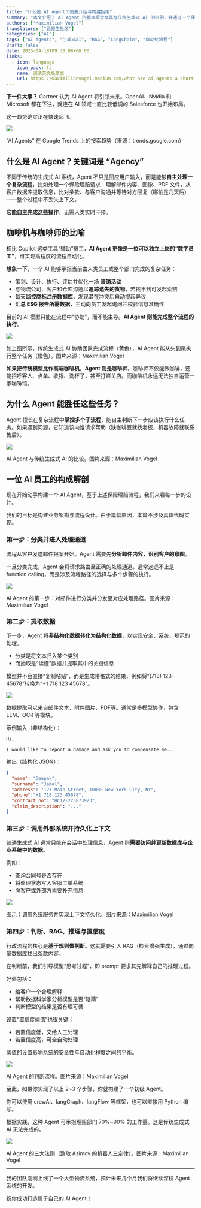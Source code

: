 ```yaml
---
title: "什么是 AI Agent？简要介绍与构建指南"
summary: "本文介绍了 AI Agent 的基本概念及其与传统生成式 AI 的区别，并通过一个保险理赔场景，分步骤讲解如何构建一个可自主完成复杂任务的 AI Agent。"
authors: ["Maximilian Vogel"]
translators: ["云原生社区"]
categories: ["AI"]
tags: ["AI Agents", "生成式AI", "RAG", "LangChain", "自动化流程"]
draft: false
date: 2025-04-18T09:30:08+08:00
links:
  - icon: language
    icon_pack: fa
    name: 阅读英文版原文
    url: https://maximilianvogel.medium.com/what-are-ai-agents-a-short-intro-and-a-step-by-step-guide-to-build-your-own-1cbb17d08ba0
---
```


**下一件大事？** Gartner 认为 AI Agent 将引领未来。OpenAI、Nvidia 和 Microsoft 都在下注，就连在 AI 领域一直比较低调的 Salesforce 也开始布局。

这一趋势确实正在快速起飞。

![](f1.png)

“AI Agents” 在 Google Trends 上的搜索趋势（来源：trends.google.com）

## 什么是 AI Agent？关键词是 “Agency”

不同于传统的生成式 AI 系统，Agent 不只是回应用户输入，而是能够**自主处理一个复杂流程**，比如处理一个保险理赔请求：理解邮件内容、图像、PDF 文件，从客户数据库提取信息，比对条款、与客户沟通并等待对方回复（哪怕是几天后）——整个过程中不丢失上下文。

**它能自主完成这些操作**，无需人类实时干预。

## 咖啡机与咖啡师的比喻

相比 Copilot 这类工具“辅助”员工，**AI Agent 更像是一位可以独立上岗的“数字员工”**，可实现高程度的流程自动化。

**想象一下**，一个 AI 能够承担当前由人类员工或整个部门完成的复杂任务：

- 策划、设计、执行、评估并优化一场 **营销活动**
- 与物流公司、客户和仓库沟通以**追踪遗失的货物**，若找不到可发起索赔
- 每天**监控商标注册数据库**，发现潜在冲突后自动提起异议
- **汇总 ESG 报告所需数据**，主动向员工发起询问并校验信息准确性

目前的 AI 模型只能在流程中“协助”，而不能主导。**AI Agent 则能完成整个流程的执行**。

![](f2.png)

如上图所示，传统生成式 AI 协助团队完成流程（黄色），AI Agent 能从头到尾执行整个任务（橙色）。图片来源：Maximilian Vogel

**如果把传统模型比作高端咖啡机，Agent 则是咖啡师**。咖啡师不仅能做咖啡，还能招呼客人、点单、收银、洗杯子，甚至打烊关店。而咖啡机永远无法独自运营一家咖啡馆。

## 为什么 Agent 能胜任这些任务？

Agent 擅长在复杂流程中**掌控多个子流程**，能自主判断下一步应该执行什么任务。如果遇到问题，它知道该向谁请求帮助（缺咖啡豆就找老板，机器故障就联系售后）。

![](f3.png)

AI Agent 与传统生成式 AI 的比较。图片来源：Maximilian Vogel

## 一位 AI 员工的构成解剖

现在开始动手构建一个 AI Agent，基于上述保险理赔流程，我们来看每一步的设计。

我们的目标是构建业务架构与流程设计。由于篇幅原因，本篇不涉及具体代码实现。

### 第一步：分类并进入处理通道

流程从客户发送邮件报案开始。Agent 需要先**分析邮件内容，识别客户的意图**。

一旦分类完成，Agent 会将请求路由至正确的处理通道。通常这远不止是 function calling，而是涉及流程路径的选择与多个步骤的执行。

![](f4.png)

AI Agent 的第一步：对邮件进行分类并分发至对应处理路径。图片来源：Maximilian Vogel

### 第二步：提取数据

下一步，Agent 将**非结构化数据转化为结构化数据**，以实现安全、系统、规范的处理。

- 分类是将文本归入某个类别
- 而抽取是“读懂”数据并提取其中的关键信息

模型并不会直接“复制粘贴”，而是生成带格式的结果，例如将“(718) 123–45678”转换为“+1 718 123 45678”。

![](f5.png)

数据提取可以来自邮件文本、附件图片、PDF等。通常是多模型协作，包含 LLM、OCR 等模块。

示例输入（非结构化）：

```
Hi,

I would like to report a damage and ask you to compensate me...
```

输出（结构化 JSON）：

```json
{
  "name": "Deepak",
  "surname": "Jamal",
  "address": "123 Main Street, 10008 New York City, NY",
  "phone":"+1 718 123 45678",
  "contract_no": "HC12-223873923",
  "claim_description": "..."
}
```

### 第三步：调用外部系统并持久化上下文

普通生成式 AI 通常只能在会话中处理信息，Agent 则**需要访问并更新数据库与企业系统中的数据**。

例如：

- 查询合同号是否存在
- 将处理状态写入客服工单系统
- 向客户或外部方索要补充信息

![](f6.png)

图示：调用系统服务并实现上下文持久化。图片来源：Maximilian Vogel

### 第四步：判断、RAG、推理与置信度

行政流程的核心是**基于规则做判断**。这就需要引入 RAG（检索增强生成），通过向量数据库找出条款内容。

在判断前，我们引导模型“思考过程”，即 prompt 要求其先解释自己的推理过程。

好处包括：

- 给客户一个合理解释
- 帮助数据科学家分析模型是否“瞎猜”
- 判断模型的结果是否有理可循

设置“置信度阈值”也很关键：

- 若置信度低，交给人工处理
- 若置信度高，可全自动处理

阈值的设置影响系统的安全性与自动化程度之间的平衡。

![](f7.png)

AI Agent 的判断流程。图片来源：Maximilian Vogel

至此，如果你实现了以上 2~3 个步骤，你就构建了一个初级 Agent。

你可以使用 crewAI、langGraph、langFlow 等框架，也可以直接用 Python 编写。

根据实践，这种 Agent 可承担理赔部门 70%~90% 的工作量。这是传统生成式 AI 无法完成的。

![](f8.png)

AI Agent 的三大法则（致敬 Asimov 的机器人三定律）。图片来源：Maximilian Vogel

---

我的团队刚刚上线了一个大型物流系统，预计未来几个月我们将继续深耕 Agent 系统的开发。

祝你成功打造属于自己的 AI Agent！